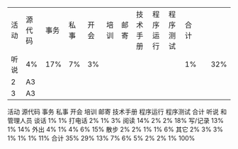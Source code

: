 <table>
    <tr>
        <td>活动</td>
        <td>源代码</td>
        <td>事务</td>
        <td>私事</td>
        <td>开会</td>
        <td>培训</td>
        <td>邮寄</td>
        <td>技术手册</td>
        <td>程序运行</td>
        <td>程序测试</td>
        <td>合计</td>
    </tr>
    <tr>
        <td>听说</td>
        <td>4%</td>
        <td>17%</td>
        <td>7%</td>
        <td>3%</td>
        <td></td>
        <td></td>
        <td></td>
        <td></td>
        <td></td>
        <td>1%</td>
        <td></td>
        <td>32%</td>
    </tr>
    <tr>
        <td>2</td>
        <td>A3</td>
    </tr>
    <tr>
        <td>3</td>
        <td>A3</td>
    </tr>    
</table>
活动 源代码 事务 私事 开会 培训 邮寄 技术手册 程序运行 程序测试 合计
听说      
和管理人员
谈话
1% 1%
打电话 2% 1% 3%
阅读 14% 2% 2% 18%
写/记录 13% 1% 14%
外出 4% 1% 4% 6% 15%
散步 2% 2% 1% 1% 6%
其它 2% 3% 3% 1% 1% 1% 11%
合计 35% 29% 13% 7% 6% 5% 2% 2% 1% 100%
